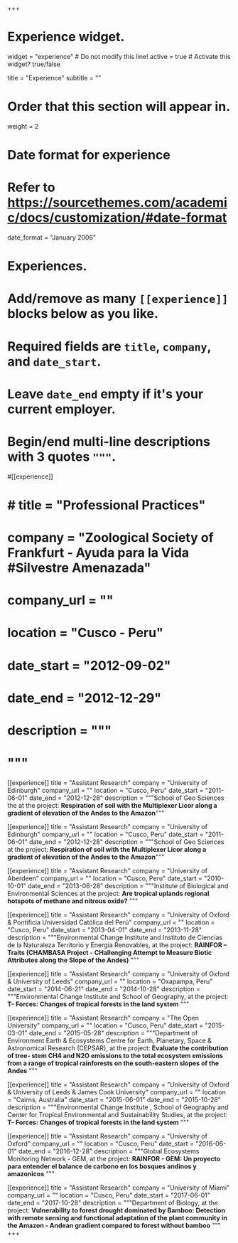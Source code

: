 +++
# Experience widget.
widget = "experience"  # Do not modify this line!
active = true  # Activate this widget? true/false

title = "Experience"
subtitle = ""

# Order that this section will appear in.
weight = 2

# Date format for experience
#   Refer to https://sourcethemes.com/academic/docs/customization/#date-format
date_format = "January 2006"

# Experiences.
#   Add/remove as many `[[experience]]` blocks below as you like.
#   Required fields are `title`, `company`, and `date_start`.
#   Leave `date_end` empty if it's your current employer.
#   Begin/end multi-line descriptions with 3 quotes `"""`.

#[[experience]]
# # title = "Professional Practices"
#  company = "Zoological Society of Frankfurt - Ayuda para la Vida #Silvestre Amenazada"
#  company_url = ""
#  location = "Cusco - Peru"
#  date_start = "2012-09-02"
#  date_end = "2012-12-29"
#  description = """
#  """

[[experience]]
  title = "Assistant Research"
  company = "University of Edinburgh"
  company_url = ""
  location = "Cusco, Peru"
  date_start = "2011-06-01"
  date_end = "2012-12-28"
  description = """School of Geo Sciences the at the project: **Respiration of soil with the Multiplexer Licor along a gradient of elevation of the Andes to the Amazon**"""

[[experience]]
  title = "Assistant Research"
  company = "University of Edinburgh"
  company_url = ""
  location = "Cusco, Peru"
  date_start = "2011-06-01"
  date_end = "2012-12-28"
  description = """School of Geo Sciences at the project: **Respiration of soil with the Multiplexer Licor along a gradient of elevation of the Andes to the Amazon**"""
  
[[experience]]
  title = "Assistant Research"
  company = "University of Aberdeen"
  company_url = ""
  location = "Cusco, Peru"
  date_start = "2010-10-01"
  date_end = "2013-06-28"
  description = """Institute of Biological and Environmental Sciences  at the project: **Are tropical uplands regional hotspots of methane and nitrous oxide?** """
  
[[experience]]
  title = "Assistant Research"
  company = "University of Oxford & Pontificia Universidad Católica del Perú"
  company_url = ""
  location = "Cusco, Peru"
  date_start = "2013-04-01"
  date_end = "2013-11-28"
  description = """Environmental Change Institute and Instituto de Ciencias de la Naturaleza Territorio y Energía Renovables, at the project: **RAINFOR – Traits (CHAMBASA Project - CHallenging Attempt to Measure Biotic Attributes along the Slope of the Andes)** """
  
[[experience]]
  title = "Assistant Research"
  company = "University of Oxford & University of Leeds"
  company_url = ""
  location = "Oxapampa, Peru"
  date_start = "2014-06-21"
  date_end = "2014-10-28"
  description = """Environmental Change Institute and School of Geography, at the project: **T- Forces: Changes of tropical forests in the land system** """
  
[[experience]]
  title = "Assistant Research"
  company = "The Open University"
  company_url = ""
  location = "Cusco, Peru"
  date_start = "2015-03-01"
  date_end = "2015-05-28"
  description = """Department of Environment Earth & Ecosystems Centre for Earth, Planetary, Space & Astronomical Research (CEPSAR), at the project: **Evaluate the contribution of tree- stem CH4 and N2O emissions to the total ecosystem emissions from a range of tropical rainforests on the south-eastern slopes of the Andes** """
  
[[experience]]
  title = "Assistant Research"
  company = "University of Oxford & University of Leeds & James Cook University"
  company_url = ""
  location = "Cairns, Australia"
  date_start = "2015-06-01"
  date_end = "2015-10-28"
  description = """Environmental Change Institute , School of Geography and Center for Tropical Environmental and Sustainability Studies, at the project: **T- Forces: Changes of tropical forests in the land system** """
  
[[experience]]
  title = "Assistant Research"
  company = "University of Oxford"
  company_url = ""
  location = "Cusco, Peru"
  date_start = "2016-06-01"
  date_end = "2016-12-28"
  description = """Global Ecosystems Monitoring Network - GEM, at the project: **RAINFOR - GEM: Un proyecto para entender el balance de carbono en los bosques andinos y amazonicos** """
  
[[experience]]
  title = "Assistant Research"
  company = "University of Miami"
  company_url = ""
  location = "Cusco, Peru"
  date_start = "2017-06-01"
  date_end = "2017-10-28"
  description = """Department of Biology, at the project: **Vulnerability to forest drought dominated by Bamboo: Detection with remote sensing and functional adaptation of the plant community in the Amazon - Andean gradient compared to forest without bamboo** """
+++
